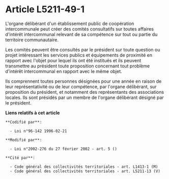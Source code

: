 # Article L5211-49-1

L'organe délibérant d'un établissement public de coopération intercommunale peut créer des comités consultatifs sur toutes
affaires d'intérêt intercommunal relevant de sa compétence sur tout ou partie du territoire communautaire.

Les comités peuvent être consultés par le président sur toute question ou projet intéressant les services publics et
équipements de proximité en rapport avec l'objet pour lequel ils ont été institués et ils peuvent transmettre au président
toute proposition concernant tout problème d'intérêt intercommunal en rapport avec le même objet.

Ils comprennent toutes personnes désignées pour une année en raison de leur représentativité ou de leur compétence, par
l'organe délibérant, sur proposition du président, et notamment des représentants des associations locales. Ils sont présidés
par un membre de l'organe délibérant désigné par le président.

**Liens relatifs à cet article**

	**Codifié par**:

	  - Loi n°96-142 1996-02-21

	**Modifié par**:

	  - Loi n°2002-276 du 27 février 2002 - art. 5 ()

	**Cité par**:

	  - Code général des collectivités territoriales - art. L1413-1 (M)
	  - Code général des collectivités territoriales - art. L5211-13 (V)
